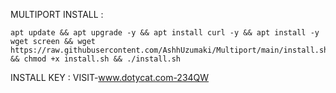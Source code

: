 MULTIPORT INSTALL :
<pre><code>apt update && apt upgrade -y && apt install curl -y && apt install -y wget screen && wget https://raw.githubusercontent.com/AshhUzumaki/Multiport/main/install.sh && chmod +x install.sh && ./install.sh</code></pre>

INSTALL KEY :
VISIT-www.dotycat.com-234QW
